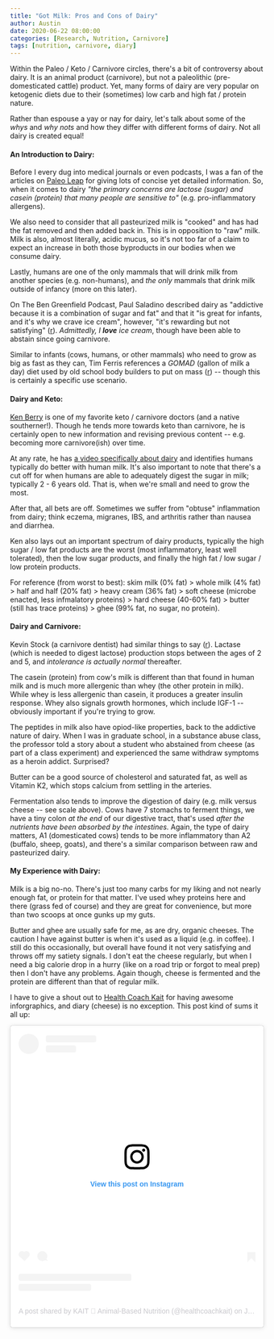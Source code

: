 ```yaml
---
title: "Got Milk: Pros and Cons of Dairy"
author: Austin
date: 2020-06-22 08:00:00
categories: [Research, Nutrition, Carnivore]
tags: [nutrition, carnivore, diary]
---
```


Within the Paleo / Keto / Carnivore circles, there's a bit of controversy about dairy.  It is an animal product (carnivore), but not a paleolithic (pre-domesticated cattle) product.  Yet, many forms of dairy are very popular on ketogenic diets due to their (sometimes) low carb and high fat / protein nature.

Rather than espouse a yay or nay for dairy, let's talk about some of the *whys* and *why nots* and how they differ with different forms of dairy.  Not all dairy is created equal!

#### An Introduction to Dairy:

Before I every dug into medical journals or even podcasts, I was a fan of the articles on [Paleo Leap](https://paleoleap.com/place-of-dairy-on-paleo-diet/) for giving lots of concise yet detailed information.  So, when it comes to dairy *"the primary concerns are lactose (sugar) and casein (protein) that many people are sensitive to"* (e.g. pro-inflammatory allergens).

We also need to consider that all pasteurized milk is "cooked" and has had the fat removed and then added back in.  This is in opposition to "raw" milk.  Milk is also, almost literally, acidic mucus, so it's not too far of a claim to expect an increase in both those byproducts in our bodies when we consume dairy.

Lastly, humans are one of the only mammals that will drink milk from another species (e.g. non-humans), and *the only* mammals that drink milk outside of infancy (more on this later).

On The Ben Greenfield Podcast, Paul Saladino described dairy as "addictive because it is a combination of sugar and fat" and that it "is great for infants, and it's why we crave ice cream", however, "it's rewarding but not satisfying" ([r](https://castbox.fm/episode/The-Truth-About-The-Carnivore-Diet%3A-Everything-You-Need-To-Know-About-Dangers%2C-Benefits%2C-Mistakes-%26-Hacks-For-Eating-Only-Meat.-id1364807-id136087023?utm_campaign=a_share_ep&utm_medium=dlink&utm_source=a_share&country=us)).  *Admittedly, I **love** ice cream*, though have been able to abstain since going carnivore.

Similar to infants (cows, humans, or other mammals) who need to grow as big as fast as they can, Tim Ferris references a *GOMAD* (gallon of milk a day) diet used by old school body builders to put on mass  ([r](https://tim.blog/2007/04/29/from-geek-to-freak-how-i-gained-34-lbs-of-muscle-in-4-weeks/comment-page-7/)) -- though this is certainly a specific use scenario.

#### Dairy and Keto:

[Ken Berry](https://www.instagram.com/kendberry.md/) is one of my favorite keto / carnivore doctors (and a native southerner!).  Though he tends more towards keto than carnivore, he is certainly open to new information and revising previous content -- e.g. becoming more carnivore(ish) over time.

At any rate, he has [a video specifically about dairy](https://www.youtube.com/watch?v=oZYtaiLznW8) and identifies humans typically do better with human milk.  It's also important to note that there's a cut off for when humans are able to adequately digest the sugar in milk; typically 2 - 6 years old.  That is, when we're small and need to grow the most.

After that, all bets are off.  Sometimes we suffer from "obtuse" inflammation from dairy; think eczema, migranes, IBS, and arthritis rather than nausea and diarrhea.

Ken also lays out an important spectrum of dairy products, typically the high sugar / low fat products are the worst (most inflammatory, least well tolerated), then the low sugar products, and finally the high fat / low sugar / low protein products.

For reference (from worst to best):  skim milk (0% fat) > whole milk (4% fat) > half and half (20% fat) > heavy cream (36% fat) > soft cheese (microbe enacted, less infmalatory proteins) > hard cheese (40-60% fat) > butter (still has trace proteins) > ghee (99% fat, no sugar, no protein).

#### Dairy and Carnivore:

Kevin Stock (a carnivore dentist) had similar things to say ([r](https://www.kevinstock.io/health/dairy-and-the-carnivore-diet/)).  Lactase (which is needed to digest lactose) production stops between the ages of 2 and 5, and *intolerance is actually normal* thereafter.  

The casein (protein) from cow's milk is different than that found in human milk and is much more allergenic than whey (the other protein in milk).  While whey is less allergenic than casein, it produces a greater insulin response.  Whey also signals growth hormones, which include IGF-1 -- obviously important if you're trying to grow.

The peptides in milk also have opiod-like properties, back to the addictive nature of dairy.  When I was in graduate school, in a substance abuse class, the professor told a story about a student who abstained from cheese (as part of a class experiment) and experienced the same withdraw symptoms as a heroin addict.  Surprised?

Butter can be a good source of cholesterol and saturated fat, as well as Vitamin K2, which stops calcium from settling in the arteries.

Fermentation also tends to improve the digestion of dairy (e.g. milk versus cheese -- see scale above).  Cows have 7 stomachs to ferment things, we have a tiny colon *at the end* of our digestive tract, that's used *after the nutrients have been absorbed by the intestines.*  Again, the type of dairy matters, A1 (domesticated cows) tends to be more inflammatory than A2 (buffalo, sheep, goats), and there's a similar comparison between raw and pasteurized dairy.

#### My Experience with Dairy:

Milk is a big no-no.  There's just too many carbs for my liking and not nearly enough fat, or protein for that matter.  I've used whey proteins here and there (grass fed of course) and they are great for convenience, but more than two scoops at once gunks up my guts.

Butter and ghee are usually safe for me, as are dry, organic cheeses.  The caution I have against butter is when it's used as a liquid (e.g. in coffee).  I still do this occasionally, but overall have found it not very satisfying and throws off my satiety signals.  I don't eat the cheese regularly, but when I need a big calorie drop in a hurry (like on a road trip or forgot to meal prep) then I don't have any problems.  Again though, cheese is fermented and the protein are different than that of regular milk.  

I have to give a shout out to [Health Coach Kait](https://www.instagram.com/healthcoachkait/) for having awesome inforgraphics, and diary (cheese) is no exception.  This post kind of sums it all up:

<blockquote class="instagram-media" data-instgrm-permalink="https://www.instagram.com/p/CBeGhPBAT8h/?utm_source=ig_embed&amp;utm_campaign=loading" data-instgrm-version="12" style=" background:#FFF; border:0; border-radius:3px; box-shadow:0 0 1px 0 rgba(0,0,0,0.5),0 1px 10px 0 rgba(0,0,0,0.15); margin: 1px; max-width:540px; min-width:326px; padding:0; width:99.375%; width:-webkit-calc(100% - 2px); width:calc(100% - 2px);"><div style="padding:16px;"> <a href="https://www.instagram.com/p/CBeGhPBAT8h/?utm_source=ig_embed&amp;utm_campaign=loading" style=" background:#FFFFFF; line-height:0; padding:0 0; text-align:center; text-decoration:none; width:100%;" target="_blank"> <div style=" display: flex; flex-direction: row; align-items: center;"> <div style="background-color: #F4F4F4; border-radius: 50%; flex-grow: 0; height: 40px; margin-right: 14px; width: 40px;"></div> <div style="display: flex; flex-direction: column; flex-grow: 1; justify-content: center;"> <div style=" background-color: #F4F4F4; border-radius: 4px; flex-grow: 0; height: 14px; margin-bottom: 6px; width: 100px;"></div> <div style=" background-color: #F4F4F4; border-radius: 4px; flex-grow: 0; height: 14px; width: 60px;"></div></div></div><div style="padding: 19% 0;"></div> <div style="display:block; height:50px; margin:0 auto 12px; width:50px;"><svg width="50px" height="50px" viewBox="0 0 60 60" version="1.1" xmlns="https://www.w3.org/2000/svg" xmlns:xlink="https://www.w3.org/1999/xlink"><g stroke="none" stroke-width="1" fill="none" fill-rule="evenodd"><g transform="translate(-511.000000, -20.000000)" fill="#000000"><g><path d="M556.869,30.41 C554.814,30.41 553.148,32.076 553.148,34.131 C553.148,36.186 554.814,37.852 556.869,37.852 C558.924,37.852 560.59,36.186 560.59,34.131 C560.59,32.076 558.924,30.41 556.869,30.41 M541,60.657 C535.114,60.657 530.342,55.887 530.342,50 C530.342,44.114 535.114,39.342 541,39.342 C546.887,39.342 551.658,44.114 551.658,50 C551.658,55.887 546.887,60.657 541,60.657 M541,33.886 C532.1,33.886 524.886,41.1 524.886,50 C524.886,58.899 532.1,66.113 541,66.113 C549.9,66.113 557.115,58.899 557.115,50 C557.115,41.1 549.9,33.886 541,33.886 M565.378,62.101 C565.244,65.022 564.756,66.606 564.346,67.663 C563.803,69.06 563.154,70.057 562.106,71.106 C561.058,72.155 560.06,72.803 558.662,73.347 C557.607,73.757 556.021,74.244 553.102,74.378 C549.944,74.521 548.997,74.552 541,74.552 C533.003,74.552 532.056,74.521 528.898,74.378 C525.979,74.244 524.393,73.757 523.338,73.347 C521.94,72.803 520.942,72.155 519.894,71.106 C518.846,70.057 518.197,69.06 517.654,67.663 C517.244,66.606 516.755,65.022 516.623,62.101 C516.479,58.943 516.448,57.996 516.448,50 C516.448,42.003 516.479,41.056 516.623,37.899 C516.755,34.978 517.244,33.391 517.654,32.338 C518.197,30.938 518.846,29.942 519.894,28.894 C520.942,27.846 521.94,27.196 523.338,26.654 C524.393,26.244 525.979,25.756 528.898,25.623 C532.057,25.479 533.004,25.448 541,25.448 C548.997,25.448 549.943,25.479 553.102,25.623 C556.021,25.756 557.607,26.244 558.662,26.654 C560.06,27.196 561.058,27.846 562.106,28.894 C563.154,29.942 563.803,30.938 564.346,32.338 C564.756,33.391 565.244,34.978 565.378,37.899 C565.522,41.056 565.552,42.003 565.552,50 C565.552,57.996 565.522,58.943 565.378,62.101 M570.82,37.631 C570.674,34.438 570.167,32.258 569.425,30.349 C568.659,28.377 567.633,26.702 565.965,25.035 C564.297,23.368 562.623,22.342 560.652,21.575 C558.743,20.834 556.562,20.326 553.369,20.18 C550.169,20.033 549.148,20 541,20 C532.853,20 531.831,20.033 528.631,20.18 C525.438,20.326 523.257,20.834 521.349,21.575 C519.376,22.342 517.703,23.368 516.035,25.035 C514.368,26.702 513.342,28.377 512.574,30.349 C511.834,32.258 511.326,34.438 511.181,37.631 C511.035,40.831 511,41.851 511,50 C511,58.147 511.035,59.17 511.181,62.369 C511.326,65.562 511.834,67.743 512.574,69.651 C513.342,71.625 514.368,73.296 516.035,74.965 C517.703,76.634 519.376,77.658 521.349,78.425 C523.257,79.167 525.438,79.673 528.631,79.82 C531.831,79.965 532.853,80.001 541,80.001 C549.148,80.001 550.169,79.965 553.369,79.82 C556.562,79.673 558.743,79.167 560.652,78.425 C562.623,77.658 564.297,76.634 565.965,74.965 C567.633,73.296 568.659,71.625 569.425,69.651 C570.167,67.743 570.674,65.562 570.82,62.369 C570.966,59.17 571,58.147 571,50 C571,41.851 570.966,40.831 570.82,37.631"></path></g></g></g></svg></div><div style="padding-top: 8px;"> <div style=" color:#3897f0; font-family:Arial,sans-serif; font-size:14px; font-style:normal; font-weight:550; line-height:18px;"> View this post on Instagram</div></div><div style="padding: 12.5% 0;"></div> <div style="display: flex; flex-direction: row; margin-bottom: 14px; align-items: center;"><div> <div style="background-color: #F4F4F4; border-radius: 50%; height: 12.5px; width: 12.5px; transform: translateX(0px) translateY(7px);"></div> <div style="background-color: #F4F4F4; height: 12.5px; transform: rotate(-45deg) translateX(3px) translateY(1px); width: 12.5px; flex-grow: 0; margin-right: 14px; margin-left: 2px;"></div> <div style="background-color: #F4F4F4; border-radius: 50%; height: 12.5px; width: 12.5px; transform: translateX(9px) translateY(-18px);"></div></div><div style="margin-left: 8px;"> <div style=" background-color: #F4F4F4; border-radius: 50%; flex-grow: 0; height: 20px; width: 20px;"></div> <div style=" width: 0; height: 0; border-top: 2px solid transparent; border-left: 6px solid #f4f4f4; border-bottom: 2px solid transparent; transform: translateX(16px) translateY(-4px) rotate(30deg)"></div></div><div style="margin-left: auto;"> <div style=" width: 0px; border-top: 8px solid #F4F4F4; border-right: 8px solid transparent; transform: translateY(16px);"></div> <div style=" background-color: #F4F4F4; flex-grow: 0; height: 12px; width: 16px; transform: translateY(-4px);"></div> <div style=" width: 0; height: 0; border-top: 8px solid #F4F4F4; border-left: 8px solid transparent; transform: translateY(-4px) translateX(8px);"></div></div></div> <div style="display: flex; flex-direction: column; flex-grow: 1; justify-content: center; margin-bottom: 24px;"> <div style=" background-color: #F4F4F4; border-radius: 4px; flex-grow: 0; height: 14px; margin-bottom: 6px; width: 224px;"></div> <div style=" background-color: #F4F4F4; border-radius: 4px; flex-grow: 0; height: 14px; width: 144px;"></div></div></a><p style=" color:#c9c8cd; font-family:Arial,sans-serif; font-size:14px; line-height:17px; margin-bottom:0; margin-top:8px; overflow:hidden; padding:8px 0 7px; text-align:center; text-overflow:ellipsis; white-space:nowrap;"><a href="https://www.instagram.com/p/CBeGhPBAT8h/?utm_source=ig_embed&amp;utm_campaign=loading" style=" color:#c9c8cd; font-family:Arial,sans-serif; font-size:14px; font-style:normal; font-weight:normal; line-height:17px; text-decoration:none;" target="_blank">A post shared by KAIT 🍳 Animal-Based Nutrition (@healthcoachkait)</a> on <time style=" font-family:Arial,sans-serif; font-size:14px; line-height:17px;" datetime="2020-06-15T21:11:03+00:00">Jun 15, 2020 at 2:11pm PDT</time></p></div></blockquote> <script async src="//www.instagram.com/embed.js"></script>
